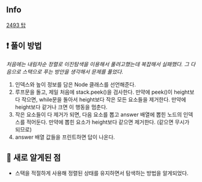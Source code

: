 ## Info
<a href="https://www.acmicpc.net/problem/2493" rel="nofollow">2493 탑</a>

## ❗ 풀이 방법

*처음에는 내림차순 정렬로 이진탐색을 이용해서 풀려고했는데 복잡해서 실패했다. 그 다음으로 스택으로 푸는 방안을 생각해서 문제를 풀었다.*

1. 인덱스와 높이 정보를 담은 Node 클래스를 선언해준다.
2. 루프문을 돌고, 제일 처음에 stack.peek()을 검사한다. 만약에 peek()이 height보다 작으면, while문을 돌아서 height보다 작은 모든 요소들을 제거한다. 만약에 height보다 같거나 크면 이 행동을 멈춘다.
3. 작은 요소들이 다 제거가 되면, 다음 요소를 뽑고 answer 배열에 뽑힌 노드의 인덱스를 적어둔다. 만약에 뽑힌 요소가 height보다 같으면 제거한다. (같으면 무시가 되므로)
4. answer 배열 값들을 프린트하면 답이 나온다.

## 🙂 새로 알게된 점
* 스택을 적절하게 사용해 정렬된 상태를 유지하면서 탐색하는 방법을 알게되었다.

